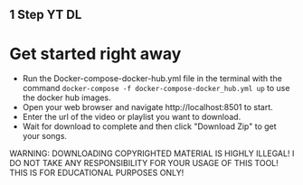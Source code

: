## 1 Step YT DL

# Get started right away
- Run the Docker-compose-docker-hub.yml file in the terminal with the command `docker-compose -f docker-compose-docker_hub.yml up` to use the docker hub images.
- Open your web browser and navigate http://localhost:8501 to start.
- Enter the url of the video or playlist you want to download.
- Wait for download to complete and then click "Download Zip" to get your songs.

WARNING: DOWNLOADING COPYRIGHTED MATERIAL IS HIGHLY ILLEGAL! I DO NOT TAKE ANY RESPONSIBILITY FOR YOUR USAGE OF THIS TOOL! THIS IS FOR EDUCATIONAL PURPOSES ONLY!
